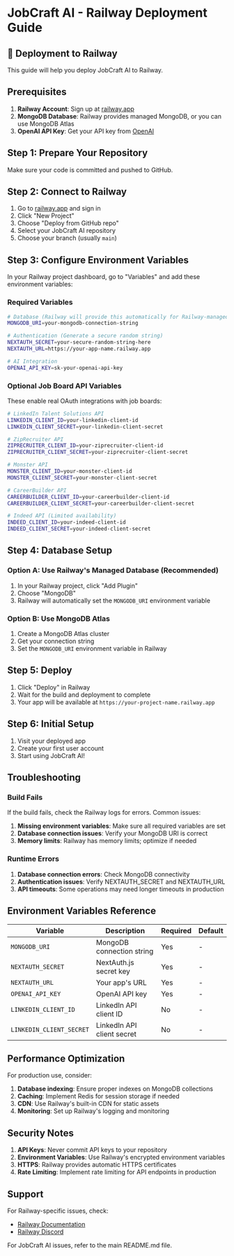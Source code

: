 # JobCraft AI - Railway Deployment Guide

## 🚀 Deployment to Railway

This guide will help you deploy JobCraft AI to Railway.

## Prerequisites

1. **Railway Account**: Sign up at [railway.app](https://railway.app)
2. **MongoDB Database**: Railway provides managed MongoDB, or you can use MongoDB Atlas
3. **OpenAI API Key**: Get your API key from [OpenAI](https://platform.openai.com/api-keys)

## Step 1: Prepare Your Repository

Make sure your code is committed and pushed to GitHub.

## Step 2: Connect to Railway

1. Go to [railway.app](https://railway.app) and sign in
2. Click "New Project"
3. Choose "Deploy from GitHub repo"
4. Select your JobCraft AI repository
5. Choose your branch (usually `main`)

## Step 3: Configure Environment Variables

In your Railway project dashboard, go to "Variables" and add these environment variables:

### Required Variables

```bash
# Database (Railway will provide this automatically for Railway-managed DB)
MONGODB_URI=your-mongodb-connection-string

# Authentication (Generate a secure random string)
NEXTAUTH_SECRET=your-secure-random-string-here
NEXTAUTH_URL=https://your-app-name.railway.app

# AI Integration
OPENAI_API_KEY=sk-your-openai-api-key
```

### Optional Job Board API Variables

These enable real OAuth integrations with job boards:

```bash
# LinkedIn Talent Solutions API
LINKEDIN_CLIENT_ID=your-linkedin-client-id
LINKEDIN_CLIENT_SECRET=your-linkedin-client-secret

# ZipRecruiter API
ZIPRECRUITER_CLIENT_ID=your-ziprecruiter-client-id
ZIPRECRUITER_CLIENT_SECRET=your-ziprecruiter-client-secret

# Monster API
MONSTER_CLIENT_ID=your-monster-client-id
MONSTER_CLIENT_SECRET=your-monster-client-secret

# CareerBuilder API
CAREERBUILDER_CLIENT_ID=your-careerbuilder-client-id
CAREERBUILDER_CLIENT_SECRET=your-careerbuilder-client-secret

# Indeed API (Limited availability)
INDEED_CLIENT_ID=your-indeed-client-id
INDEED_CLIENT_SECRET=your-indeed-client-secret
```

## Step 4: Database Setup

### Option A: Use Railway's Managed Database (Recommended)

1. In your Railway project, click "Add Plugin"
2. Choose "MongoDB"
3. Railway will automatically set the `MONGODB_URI` environment variable

### Option B: Use MongoDB Atlas

1. Create a MongoDB Atlas cluster
2. Get your connection string
3. Set the `MONGODB_URI` environment variable in Railway

## Step 5: Deploy

1. Click "Deploy" in Railway
2. Wait for the build and deployment to complete
3. Your app will be available at `https://your-project-name.railway.app`

## Step 6: Initial Setup

1. Visit your deployed app
2. Create your first user account
3. Start using JobCraft AI!

## Troubleshooting

### Build Fails

If the build fails, check the Railway logs for errors. Common issues:

1. **Missing environment variables**: Make sure all required variables are set
2. **Database connection issues**: Verify your MongoDB URI is correct
3. **Memory limits**: Railway has memory limits; optimize if needed

### Runtime Errors

1. **Database connection errors**: Check MongoDB connectivity
2. **Authentication issues**: Verify NEXTAUTH_SECRET and NEXTAUTH_URL
3. **API timeouts**: Some operations may need longer timeouts in production

## Environment Variables Reference

| Variable | Description | Required | Default |
|----------|-------------|----------|---------|
| `MONGODB_URI` | MongoDB connection string | Yes | - |
| `NEXTAUTH_SECRET` | NextAuth.js secret key | Yes | - |
| `NEXTAUTH_URL` | Your app's URL | Yes | - |
| `OPENAI_API_KEY` | OpenAI API key | Yes | - |
| `LINKEDIN_CLIENT_ID` | LinkedIn API client ID | No | - |
| `LINKEDIN_CLIENT_SECRET` | LinkedIn API client secret | No | - |

## Performance Optimization

For production use, consider:

1. **Database indexing**: Ensure proper indexes on MongoDB collections
2. **Caching**: Implement Redis for session storage if needed
3. **CDN**: Use Railway's built-in CDN for static assets
4. **Monitoring**: Set up Railway's logging and monitoring

## Security Notes

1. **API Keys**: Never commit API keys to your repository
2. **Environment Variables**: Use Railway's encrypted environment variables
3. **HTTPS**: Railway provides automatic HTTPS certificates
4. **Rate Limiting**: Implement rate limiting for API endpoints in production

## Support

For Railway-specific issues, check:
- [Railway Documentation](https://docs.railway.app/)
- [Railway Discord](https://discord.gg/railway)

For JobCraft AI issues, refer to the main README.md file.


